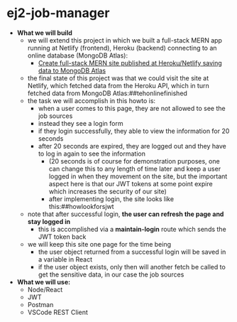 # ej2-job-manager

- **What we will build**
	- we will extend this project in which we built a full-stack MERN app running at Netlify (frontend), Heroku (backend) connecting to an online database (MongoDB Atlas): 
		- [Create full-stack MERN site published at Heroku/Netlify saving data to MongoDB Atlas](https://edwardtanguay.netlify.app/howtos?id=588)
	- the final state of this project was that we could visit the site at Netlify, which fetched data from the Heroku API, which in turn fetched data from MongoDB Atlas:##tehonlinefinished
	- the task we will accomplish in this howto is:
		- when a user comes to this page, they are not allowed to see the job sources 
		- instead they see a login form
		- if they login successfully, they able to view the information for 20 seconds
		- after 20 seconds are expired, they are logged out and they have to log in again to see the information
			- (20 seconds is of course for demonstration purposes, one can change this to any length of time later and keep a user logged in when they movement on the site, but the important aspect here is that our JWT tokens at some point expire which increases the security of our site)
			- after implementing login, the site looks like this:##howlookforsjwt
	- note that after successful login, **the user can refresh the page and stay logged in**
		- this is accomplished via a **maintain-login** route which sends the JWT token back
	- we will keep this site one page for the time being
		- the user object returned from a successful login will be saved in a variable in React
		- if the user object exists, only then will another fetch be called to get the sensitive data, in our case the job sources
- **What we will use:**
	- Node/React
	- JWT
	- Postman
	- VSCode REST Client
